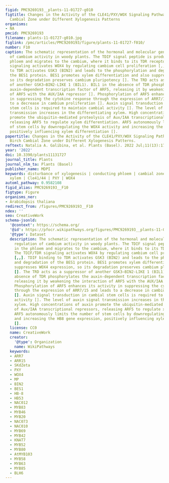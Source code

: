 ```yaml
---
figid: PMC9269193__plants-11-01727-g010
figtitle: Changes in the Activity of the CLE41/PXY/WOX Signaling Pathway in the Birch
  Cambial Zone under Different Xylogenesis Patterns
organisms:
- NA
pmcid: PMC9269193
filename: plants-11-01727-g010.jpg
figlink: /pmc/articles/PMC9269193/figure/plants-11-01727-f010/
number: F10
caption: The schematic representation of the hormonal and molecular genetic regulation
  of cambium activity in woody plants. The TDIF signal peptide is produced in the
  phloem and migrates to the cambium, where it binds to its TDR receptor. The TDIF/TDR
  signaling activates WOX4 by regulating cambium cell proliferation [,,]. TDIF binding
  to TDR activates GSK3 (BIN2) and leads to the phosphorylation and degradation of
  the BES1 protein. BES1 promotes xylem differentiation and also suppresses WOX4 expression,
  so its degradation preserves cambium pluripotency []. The TRD acts as a suppressor
  of another GSK3—BIN2-LIKE 1 (BIL1). BIL1 in the absence of TDR phosphorylates the
  auxin-dependent transcription factor of ARF5, releasing it by weakening the interaction
  of ARF5 with the AUX/IAA repressor []. Phosphorylation of ARF5 enhances its activity
  in suppressing the cytokine response through the expression of ARR7/15 and leads
  to a decrease in cambium proliferation []. Auxin signal transduction in cambial
  stem cells is required to maintain cambial activity []. The level of auxin signal
  transmission increases in the differentiating xylem. High concentrations of auxin
  promote the ubiquitin-mediated proteolysis of Aux/IAA transcriptional repressors,
  releasing ARF5 to regulate xylem differentiation. ARF5 autonomously limits the number
  of stem cells by downregulating the WOX4 activity and increasing the HB8 gene expression,
  positively influencing xylem differentiation [].
papertitle: Changes in the Activity of the CLE41/PXY/WOX Signaling Pathway in the
  Birch Cambial Zone under Different Xylogenesis Patterns.
reftext: Natalia A. Galibina, et al. Plants (Basel). 2022 Jul;11(13):1727.
year: '2022'
doi: 10.3390/plants11131727
journal_title: Plants
journal_nlm_ta: Plants (Basel)
publisher_name: MDPI
keywords: disturbance of xylogenesis | conducting phloem | cambial zone | differentiating
  xylem | Cle41/44 | PXY | WOX4
automl_pathway: 0.9582108
figid_alias: PMC9269193__F10
figtype: Figure
organisms_ner:
- Arabidopsis thaliana
redirect_from: /figures/PMC9269193__F10
ndex: ''
seo: CreativeWork
schema-jsonld:
  '@context': https://schema.org/
  '@id': https://pfocr.wikipathways.org/figures/PMC9269193__plants-11-01727-g010.html
  '@type': Dataset
  description: The schematic representation of the hormonal and molecular genetic
    regulation of cambium activity in woody plants. The TDIF signal peptide is produced
    in the phloem and migrates to the cambium, where it binds to its TDR receptor.
    The TDIF/TDR signaling activates WOX4 by regulating cambium cell proliferation
    [,,]. TDIF binding to TDR activates GSK3 (BIN2) and leads to the phosphorylation
    and degradation of the BES1 protein. BES1 promotes xylem differentiation and also
    suppresses WOX4 expression, so its degradation preserves cambium pluripotency
    []. The TRD acts as a suppressor of another GSK3—BIN2-LIKE 1 (BIL1). BIL1 in the
    absence of TDR phosphorylates the auxin-dependent transcription factor of ARF5,
    releasing it by weakening the interaction of ARF5 with the AUX/IAA repressor [].
    Phosphorylation of ARF5 enhances its activity in suppressing the cytokine response
    through the expression of ARR7/15 and leads to a decrease in cambium proliferation
    []. Auxin signal transduction in cambial stem cells is required to maintain cambial
    activity []. The level of auxin signal transmission increases in the differentiating
    xylem. High concentrations of auxin promote the ubiquitin-mediated proteolysis
    of Aux/IAA transcriptional repressors, releasing ARF5 to regulate xylem differentiation.
    ARF5 autonomously limits the number of stem cells by downregulating the WOX4 activity
    and increasing the HB8 gene expression, positively influencing xylem differentiation
    [].
  license: CC0
  name: CreativeWork
  creator:
    '@type': Organization
    name: WikiPathways
  keywords:
  - ARR7
  - ARR15
  - SKdZeta
  - PXY
  - WOX4
  - MP
  - BIN2
  - BES1
  - HB-8
  - HB53
  - NAC012
  - MYB83
  - MYB46
  - MYB20
  - NAC073
  - NAC010
  - MYB69
  - MYB42
  - KNAT7
  - MYB52
  - MYB80
  - AtMYB103
  - MYB58
  - MYB63
  - MYB85
  - BLH6
---
```

